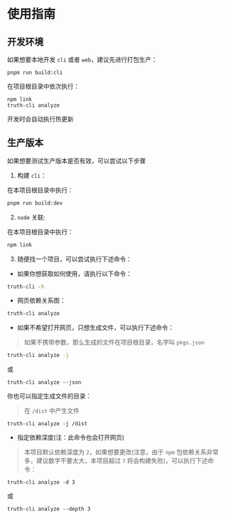 # 使用指南

## 开发环境


如果想要本地开发 `cli` 或者 `web`，建议先进行打包生产：

```
pnpm run build:cli
```

在项目根目录中依次执行：

```
npm link
truth-cli analyze
```

开发时会自动执行热更新

## 生产版本

如果想要测试生产版本是否有效，可以尝试以下步骤

1. 构建 `cli`：

在本项目根目录中执行：

```bash
pnpm run build:dev
```

2. `node` 关联:

在本项目根目录中执行：

```bash
npm link
```

3. 随便找一个项目，可以尝试执行下述命令：

- 如果你想获取如何使用，请执行以下命令：

```bash
truth-cli -h
```

- 网页依赖关系图：

```bash
truth-cli analyze
```

- 如果不希望打开网页，只想生成文件，可以执行下述命令：

> 如果不携带参数，那么生成的文件在项目根目录，名字叫 `pkgs.json`

```bash
truth-cli analyze -j
```

或

```
truth-cli analyze --json
```

你也可以指定生成文件的目录：

> 在 `/dist` 中产生文件

```
truth-cli analyze -j /dist
```

- 指定依赖深度(注：此命令也会打开网页)

> 本项目默认依赖深度为 `2`，如果想要更改(注意，由于 `npm` 包依赖关系非常多，建议数字不要太大，本项目超过 `7` 将会构建失败)，可以执行下述命令：

```
truth-cli analyze -d 3
```

或

```
truth-cli analyze --depth 3
```

